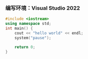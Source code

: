 ### 编写环境：Visual Studio 2022
```C++
#include <iostream>
using namespace std;
int main() {
    cout << "hello world" << endl;
    system("pause");

    return 0;
}
```

